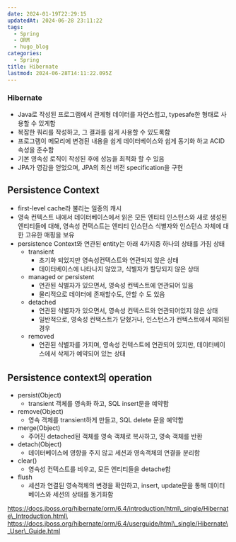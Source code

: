 ```yaml
---
date: 2024-01-19T22:29:15
updatedAt: 2024-06-28 23:11:22
tags:
  - Spring
  - ORM
  - hugo_blog
categories:
  - Spring
title: Hibernate
lastmod: 2024-06-28T14:11:22.095Z
---
```

### Hibernate

* Java로 작성된 프로그램에서 관계형 데이터를 자연스럽고, typesafe한 형태로 사용할 수 있게함
* 복잡한 쿼리를 작성하고, 그 결과를 쉽게 사용할 수 있도록함
* 프로그램이 메모리에 변경된 내용을 쉽게 데이터베이스와 쉽게 동기화 하고 ACID속성을 준수함
* 기본 영속성 로직이 작성된 후에 성능을 최적화 할 수 있음
* JPA가 영감을 얻었으며, JPA의 최신 버전 specification을 구현

## Persistence Context

* first-level cache라 불리는 일종의 캐시
* 영속 컨텍스트 내에서 데이터베이스에서 읽은 모든 엔티티 인스턴스와 새로 생성된 엔티티들에 대해, 영속성 컨택스트는 엔티티 인스턴스 식별자와 인스턴스 자체에 대한 고유한 매핑을 보유
* persistence Context와 연관된 entity는 아래 4가지중 하나의 상태를 가짐 상태
  * transient
    * 초기화 되었지만 영속성컨텍스트와 연관되지 않은 상태
    * 데이터베이스에 나타나지 않았고, 식별자가 할당되지 않은 상태
  * managed or persistent
    * 연관된 식별자가 있으면서, 영속성 컨텍스트에 연관되어 있음
    * 물리적으로 데이터에 존재할수도, 안할 수 도 있음
  * detached
    * 연관된 식별자가 있으면서, 영속성 컨텍스트와 연관되어있지 않은 상태
    * 일반적으로, 영속성 컨택스트가 닫혔거나, 인스턴스가 컨텍스트에서 제외된 경우
  * removed
    * 연관된 식별자를 가지며, 영속성 컨텍스트에 연관되어 있지만, 데이터베이스에서 삭제가 예약되어 있는 상태

## Persistence context의 operation

* persist(Object)
  * transient 객체를 영속화 하고, SQL insert문을 예약함
* remove(Object)
  * 영속 객체를 transient하게 만들고, SQL delete 문을 예약함
* merge(Object)
  * 주어진 detached된 객체를 영속 객체로 복사하고, 영속 객체를 반환
* detach(Object)
  * 데이터베이스에 영향을 주지 않고 세션과 영속객체의 연결을 분리함
* clear()
  * 영속성 컨텍스트를 비우고, 모든 엔티티들을 detache함
* flush
  * 세션과 연결된 영속객체의 변경을 확인하고, insert, update문을 통해 데이터베이스와 세션의 상태를 동기화함

https://docs.jboss.org/hibernate/orm/6.4/introduction/html\_single/Hibernate\_Introduction.html\
https://docs.jboss.org/hibernate/orm/6.4/userguide/html\_single/Hibernate\_User\_Guide.html
